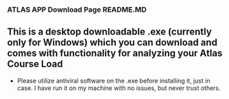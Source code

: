 ### ATLAS APP Download Page README.MD

## This is a desktop downloadable .exe (currently only for Windows) which you can download and comes with functionality for analyzing your Atlas Course Load

- Please utilize antiviral software on the .exe before installing it, just in case. I have run it on my machine with no issues, but never trust others. 

